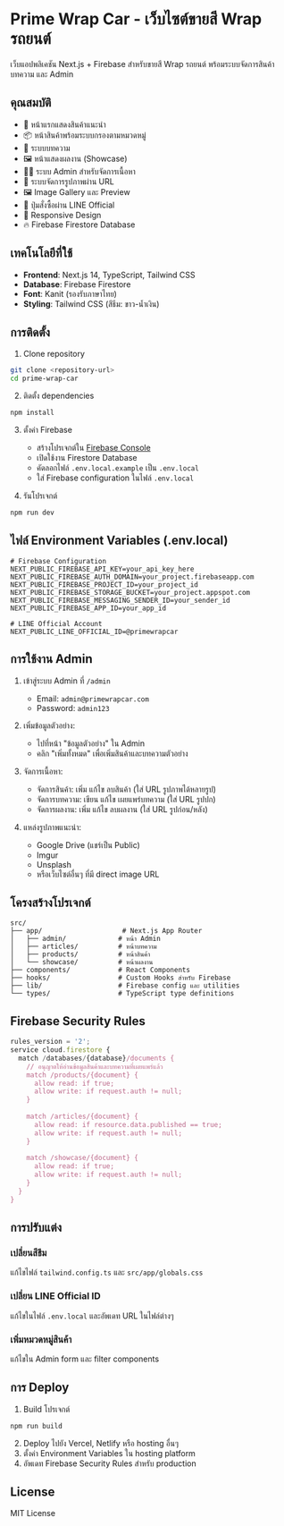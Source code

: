 # Prime Wrap Car - เว็บไซต์ขายสี Wrap รถยนต์

เว็บแอปพลิเคชัน Next.js + Firebase สำหรับขายสี Wrap รถยนต์ พร้อมระบบจัดการสินค้า บทความ และ Admin

## คุณสมบัติ

- 🎨 หน้าแรกแสดงสินค้าแนะนำ
- 📦 หน้าสินค้าพร้อมระบบกรองตามหมวดหมู่
- 📝 ระบบบทความ
- 🖼️ หน้าแสดงผลงาน (Showcase)
- 👨‍💼 ระบบ Admin สำหรับจัดการเนื้อหา
- 🔗 ระบบจัดการรูปภาพผ่าน URL
- 🖼️ Image Gallery และ Preview
- 💬 ปุ่มสั่งซื้อผ่าน LINE Official
- 📱 Responsive Design
- 🔥 Firebase Firestore Database

## เทคโนโลยีที่ใช้

- **Frontend**: Next.js 14, TypeScript, Tailwind CSS
- **Database**: Firebase Firestore
- **Font**: Kanit (รองรับภาษาไทย)
- **Styling**: Tailwind CSS (สีธีม: ขาว-น้ำเงิน)

## การติดตั้ง

1. Clone repository
```bash
git clone <repository-url>
cd prime-wrap-car
```

2. ติดตั้ง dependencies
```bash
npm install
```

3. ตั้งค่า Firebase
   - สร้างโปรเจกต์ใน [Firebase Console](https://console.firebase.google.com)
   - เปิดใช้งาน Firestore Database
   - คัดลอกไฟล์ `.env.local.example` เป็น `.env.local`
   - ใส่ Firebase configuration ในไฟล์ `.env.local`

4. รันโปรเจกต์
```bash
npm run dev
```

## ไฟล์ Environment Variables (.env.local)

```env
# Firebase Configuration
NEXT_PUBLIC_FIREBASE_API_KEY=your_api_key_here
NEXT_PUBLIC_FIREBASE_AUTH_DOMAIN=your_project.firebaseapp.com
NEXT_PUBLIC_FIREBASE_PROJECT_ID=your_project_id
NEXT_PUBLIC_FIREBASE_STORAGE_BUCKET=your_project.appspot.com
NEXT_PUBLIC_FIREBASE_MESSAGING_SENDER_ID=your_sender_id
NEXT_PUBLIC_FIREBASE_APP_ID=your_app_id

# LINE Official Account
NEXT_PUBLIC_LINE_OFFICIAL_ID=@primewrapcar
```

## การใช้งาน Admin

1. เข้าสู่ระบบ Admin ที่ `/admin`
   - Email: `admin@primewrapcar.com`
   - Password: `admin123`

2. เพิ่มข้อมูลตัวอย่าง:
   - ไปที่หน้า "ข้อมูลตัวอย่าง" ใน Admin
   - คลิก "เพิ่มทั้งหมด" เพื่อเพิ่มสินค้าและบทความตัวอย่าง

3. จัดการเนื้อหา:
   - จัดการสินค้า: เพิ่ม แก้ไข ลบสินค้า (ใส่ URL รูปภาพได้หลายรูป)
   - จัดการบทความ: เขียน แก้ไข เผยแพร่บทความ (ใส่ URL รูปปก)
   - จัดการผลงาน: เพิ่ม แก้ไข ลบผลงาน (ใส่ URL รูปก่อน/หลัง)

4. แหล่งรูปภาพแนะนำ:
   - Google Drive (แชร์เป็น Public)
   - Imgur
   - Unsplash
   - หรือเว็บไซต์อื่นๆ ที่มี direct image URL

## โครงสร้างโปรเจกต์

```
src/
├── app/                    # Next.js App Router
│   ├── admin/             # หน้า Admin
│   ├── articles/          # หน้าบทความ
│   ├── products/          # หน้าสินค้า
│   └── showcase/          # หน้าผลงาน
├── components/            # React Components
├── hooks/                 # Custom Hooks สำหรับ Firebase
├── lib/                   # Firebase config และ utilities
└── types/                 # TypeScript type definitions
```

## Firebase Security Rules

```javascript
rules_version = '2';
service cloud.firestore {
  match /databases/{database}/documents {
    // อนุญาตให้อ่านข้อมูลสินค้าและบทความที่เผยแพร่แล้ว
    match /products/{document} {
      allow read: if true;
      allow write: if request.auth != null;
    }
    
    match /articles/{document} {
      allow read: if resource.data.published == true;
      allow write: if request.auth != null;
    }
    
    match /showcase/{document} {
      allow read: if true;
      allow write: if request.auth != null;
    }
  }
}
```

## การปรับแต่ง

### เปลี่ยนสีธีม
แก้ไขไฟล์ `tailwind.config.ts` และ `src/app/globals.css`

### เปลี่ยน LINE Official ID
แก้ไขในไฟล์ `.env.local` และอัพเดท URL ในไฟล์ต่างๆ

### เพิ่มหมวดหมู่สินค้า
แก้ไขใน Admin form และ filter components

## การ Deploy

1. Build โปรเจกต์
```bash
npm run build
```

2. Deploy ไปยัง Vercel, Netlify หรือ hosting อื่นๆ
3. ตั้งค่า Environment Variables ใน hosting platform
4. อัพเดท Firebase Security Rules สำหรับ production

## License

MIT License